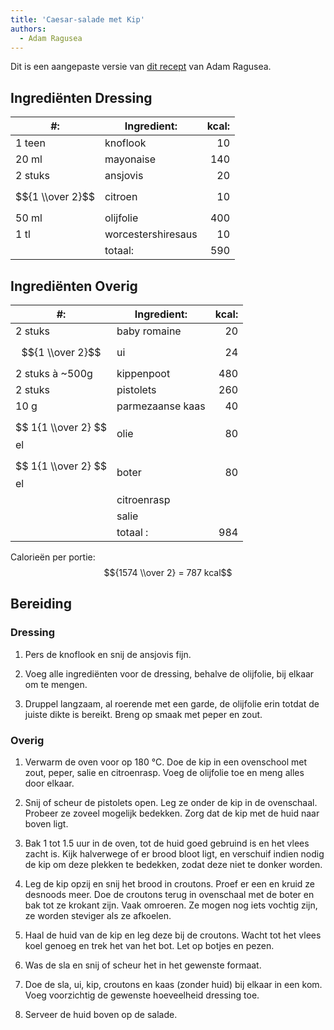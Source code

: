```yaml
---
title: 'Caesar-salade met Kip'
authors:
  - Adam Ragusea
---
```


Dit is een aangepaste versie van [dit recept](https://www.youtube.com/watch?v=E_CFYtwk1zE) van Adam Ragusea.

## Ingrediënten Dressing

| #:               | Ingredient:        | kcal: |
| ---------------- | ------------------ | ----: |
| 1 teen           | knoflook           |    10 |
| 20 ml            | mayonaise          |   140 |
| 2 stuks          | ansjovis           |    20 |
| $${1 \\over 2}$$ | citroen            |    10 |
| 50 ml            | olijfolie          |   400 |
| 1 tl             | worcestershiresaus |    10 |
|                  | totaal:            |   590 |

## Ingrediënten Overig

| #:                     | Ingredient:      | kcal: |
| ---------------------- | ---------------- | ----: |
| 2 stuks                | baby romaine     |    20 |
| $${1 \\over 2}$$       | ui               |    24 |
| 2 stuks à ~500g        | kippenpoot       |   480 |
| 2 stuks                | pistolets        |   260 |
| 10 g                   | parmezaanse kaas |    40 |
| $$ 1{1 \\over 2} $$ el | olie             |    80 |
| $$ 1{1 \\over 2} $$ el | boter            |    80 |
|                        | citroenrasp      |       |
|                        | salie            |       |
|                        | totaal :         |   984 |

Calorieën per portie: $${1574 \\over 2} = 787 kcal$$

## Bereiding

### Dressing

1. Pers de knoflook en snij de ansjovis fijn.

1. Voeg alle ingrediënten voor de dressing, behalve de olijfolie, bij elkaar om te mengen.

1. Druppel langzaam, al roerende met een garde, de olijfolie erin totdat de juiste dikte is bereikt. Breng op smaak met peper en zout.

### Overig

1. Verwarm de oven voor op 180 °C. Doe de kip in een ovenschool met zout, peper, salie en citroenrasp. Voeg de olijfolie toe en meng alles door elkaar.

1. Snij of scheur de pistolets open. Leg ze onder de kip in de ovenschaal. Probeer ze zoveel mogelijk bedekken. Zorg dat de kip met de huid naar boven ligt.

1. Bak 1 tot 1.5 uur in de oven, tot de huid goed gebruind is en het vlees zacht is. Kijk halverwege of er brood bloot ligt, en verschuif indien nodig de kip om deze plekken te bedekken, zodat deze niet te donker worden.

1. Leg de kip opzij en snij het brood in croutons. Proef er een en kruid ze desnoods meer. Doe de croutons terug in ovenschaal met de boter en bak tot ze krokant zijn. Vaak omroeren. Ze mogen nog iets vochtig zijn, ze worden steviger als ze afkoelen.

1. Haal de huid van de kip en leg deze bij de croutons. Wacht tot het vlees koel genoeg en trek het van het bot. Let op botjes en pezen.

1. Was de sla en snij of scheur het in het gewenste formaat.

1. Doe de sla, ui, kip, croutons en kaas (zonder huid) bij elkaar in een kom. Voeg voorzichtig de gewenste hoeveelheid dressing toe.

1. Serveer de huid boven op de salade.
